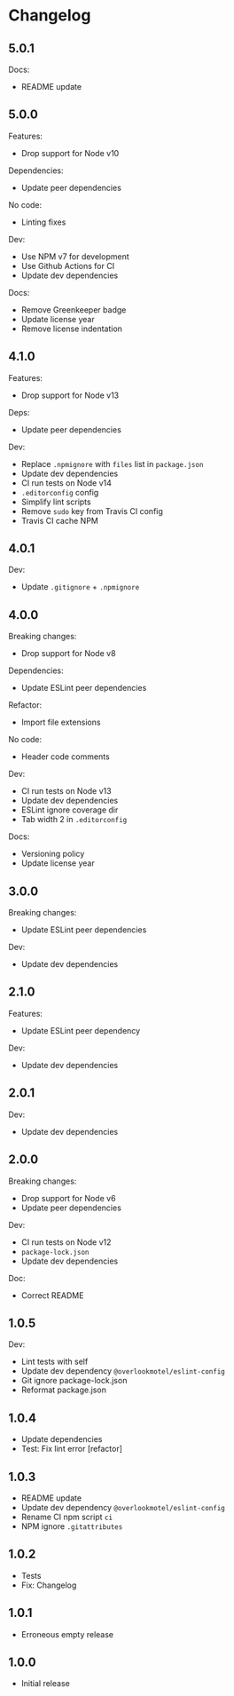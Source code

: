 # Changelog

## 5.0.1

Docs:

* README update

## 5.0.0

Features:

* Drop support for Node v10

Dependencies:

* Update peer dependencies

No code:

* Linting fixes

Dev:

* Use NPM v7 for development
* Use Github Actions for CI
* Update dev dependencies

Docs:

* Remove Greenkeeper badge
* Update license year
* Remove license indentation

## 4.1.0

Features:

* Drop support for Node v13

Deps:

* Update peer dependencies

Dev:

* Replace `.npmignore` with `files` list in `package.json`
* Update dev dependencies
* CI run tests on Node v14
* `.editorconfig` config
* Simplify lint scripts
* Remove `sudo` key from Travis CI config
* Travis CI cache NPM

## 4.0.1

Dev:

* Update `.gitignore` + `.npmignore`

## 4.0.0

Breaking changes:

* Drop support for Node v8

Dependencies:

* Update ESLint peer dependencies

Refactor:

* Import file extensions

No code:

* Header code comments

Dev:

* CI run tests on Node v13
* Update dev dependencies
* ESLint ignore coverage dir
* Tab width 2 in `.editorconfig`

Docs:

* Versioning policy
* Update license year

## 3.0.0

Breaking changes:

* Update ESLint peer dependencies

Dev:

* Update dev dependencies

## 2.1.0

Features:

* Update ESLint peer dependency

Dev:

* Update dev dependencies

## 2.0.1

Dev:

* Update dev dependencies

## 2.0.0

Breaking changes:

* Drop support for Node v6
* Update peer dependencies

Dev:

* CI run tests on Node v12
* `package-lock.json`
* Update dev dependencies

Doc:

* Correct README

## 1.0.5

Dev:

* Lint tests with self
* Update dev dependency `@overlookmotel/eslint-config`
* Git ignore package-lock.json
* Reformat package.json

## 1.0.4

* Update dependencies
* Test: Fix lint error [refactor]

## 1.0.3

* README update
* Update dev dependency `@overlookmotel/eslint-config`
* Rename CI npm script `ci`
* NPM ignore `.gitattributes`

## 1.0.2

* Tests
* Fix: Changelog

## 1.0.1

* Erroneous empty release

## 1.0.0

* Initial release
